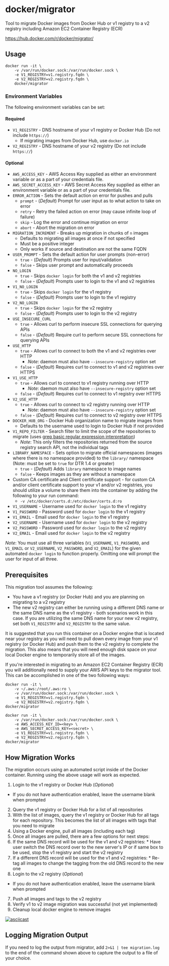 docker/migrator
=================

Tool to migrate Docker images from Docker Hub or v1 registry to a v2 registry including Amazon EC2 Container Registry (ECR) 

https://hub.docker.com/r/docker/migrator/

## Usage

```
docker run -it \
    -v /var/run/docker.sock:/var/run/docker.sock \
    -e V1_REGISTRY=v1.registry.fqdn \
    -e V2_REGISTRY=v2.registry.fqdn \
    docker/migrator
```

### Environment Variables
The following environment variables can be set:

#### Required

  * `V1_REGISTRY` - DNS hostname of your v1 registry or Docker Hub (Do not include `https://`)
    * If migrating images from Docker Hub, use `docker.io`
  * `V2_REGISTRY` - DNS hostname of your v2 registry (Do not include `https://`)

#### Optional

  * `AWS_ACCESS_KEY` - AWS Access Key supplied as either an environment variable or as a part of your credentials file.
  * `AWS_SECRET_ACCESS_KEY` - AWS Secret Access Key supplied as either an environment variable or as a part of your credentials file.
  * `ERROR_ACTION` - Sets the default action on error for pushes and pulls
    * `prompt` - (_Default_) Prompt for user input as to what action to take on error
    * `retry` - Retry the failed action on error (may cause infinite loop of failure)
    * `skip` - Log the error and continue migration on error
    * `abort` - Abort the migration on error
  * `MIGRATION_INCREMENT` - Breaks up migration in chunks of `n` images
    * Defaults to migrating all images at once if not specified
    * Must be a positive integer
    * Only works if source and destination are not the same FQDN
  * `USER_PROMPT` - Sets the default action for user prompts (non-error)
    * `true` - (_Default_) Prompts user for input/validation
    * `false` - Skips user prompt and automatically proceeds
  * `NO_LOGIN`
    * `true` - Skips `docker login` for both the v1 and v2 registries
    * `false` - (_Default_) Prompts user to login to the v1 and v2 registries
  * `V1_NO_LOGIN`
    * `true` - Skips `docker login` for the v1 registry
    * `false` - (_Default_) Prompts user to login to the v1 registry
  * `V2_NO_LOGIN`
    * `true` - Skips `docker login` for the v2 registry
    * `false` - (_Default_) Prompts user to login to the v2 registry
  * `USE_INSECURE_CURL`
    * `true` - Allows curl to perform insecure SSL connections for querying APIs
    * `false` - (_Default_) Require curl to perform secure SSL connections for querying APIs
  * `USE_HTTP`
    * `true` - Allows curl to connect to both the v1 and v2 registries over HTTP
      * *Note*: daemon must also have `--insecure-registry` option set
    * `false` - (_Default_) Requires curl to connect to v1 and v2 registries over HTTPS
  * `V1_USE_HTTP`
    * `true` - Allows curl to connect to v1 registry running over HTTP
      * *Note*: daemon must also have `--insecure-registry` option set
    * `false` - (_Default_) Requires curl to connect to v1 registry over HTTPS
  * `V2_USE_HTTP`
    * `true` - Allows curl to connect to v2 registry running over HTTP
      * *Note*: daemon must also have `--insecure-registry` option set
    * `false` - (_Default_) Requires curl to connect to v2 registry over HTTPS
  * `DOCKER_HUB_ORG` - Docker Hub organization name to migrate images from
    * Defaults to the username used to login to Docker Hub if not provided
  * `V1_REPO_FILTER` - Search filter to limit the scope of the repositories to migrate (uses [grep basic regular expression interpretation](http://www.gnu.org/software/grep/manual/html_node/Basic-vs-Extended.html))
    * *Note*: This only filters the repositories returned from the source registry search API, not the individual tags
  * `LIBRARY_NAMESPACE` - Sets option to migrate official namespaces (images where there is no namespace provided) to the `library/` namespace (Note: must be set to `true` for DTR 1.4 or greater)
    * `true` - (_Default_) Adds `library` namespace to image names
    * `false` - Keeps images as they are without a namespace
  * Custom CA certificate and Client certificate support - for custom CA and/or client certificate support to your v1 and/or v2 registries, you should utilize a volume to share them into the container by adding the following to your run command:
    * `-v /etc/docker/certs.d:/etc/docker/certs.d:ro`
  * `V1_USERNAME` - Username used for `docker login` to the v1 registry
  * `V1_PASSWORD` - Password used for `docker login` to the v1 registry
  * `V1_EMAIL` - Email used for `docker login` to the v1 registry
  * `V2_USERNAME` - Username used for `docker login` to the v2 registry
  * `V2_PASSWORD` - Password used for `docker login` to the v2 registry
  * `V2_EMAIL` - Email used for `docker login` to the v2 registry

*Note*: You must use all three variables (`V1_USERNAME`, `V1_PASSWORD`, and `V1_EMAIL` or `V2_USERNAME`, `V2_PASSWORD`, and `V2_EMAIL`) for the given automated `docker login` to function properly.  Omitting one will prompt the user for input of all three.

## Prerequisites
This migration tool assumes the following:

  * You have a v1 registry (or Docker Hub) and you are planning on migrating to a v2 registry
  * The new v2 registry can either be running using a different DNS name or the same DNS name as the v1 registry - both scenarios work in this case.  If you are utilizing the same DNS name for your new v2 registry, set both `V1_REGISTRY` and `V2_REGISTRY` to the same value.

It is suggested that you run this container on a Docker engine that is located near your registry as you will need to pull down every image from your v1 registry (or Docker Hub) and push them to the v2 registry to complete the migration.  This also means that you will need enough disk space on your local Docker engine to temporarily store all of the images.

If you're interested in migrating to an Amazon EC2 Container Registry (ECR) you will additionally need to supply your AWS API keys to the migrator tool. This can be accomplished in one of the two following ways:

```
docker run -it \
    -v ~/.aws:/root/.aws:ro \
    -v /var/run/docker.sock:/var/run/docker.sock \
    -e V1_REGISTRY=v1.registry.fqdn \
    -e V2_REGISTRY=v2.registry.fqdn \
docker/migrator

docker run -it \
    -v /var/run/docker.sock:/var/run/docker.sock \
    -e AWS_ACCESS_KEY_ID=<key> \
    -e AWS_SECRET_ACCESS_KEY=<secret> \
    -e V1_REGISTRY=v1.registry.fqdn \
    -e V2_REGISTRY=v2.registry.fqdn \
docker/migrator
```

## How Migration Works
The migration occurs using an automated script inside of the Docker container.  Running using the above usage will work as expected.

1. Login to the v1 registry or Docker Hub (_Optional_)
 - If you do not have authentication enabled, leave the username blank when prompted
2. Query the v1 registry or Docker Hub for a list of all repositories
3. With the list of images, query the v1 registry or Docker Hub for all tags for each repository.  This becomes the list of all images with tags that you need to migrate
4. Using a Docker engine, pull all images (including each tag)
5. Once all images are pulled, there are a few options for next steps:
  1. If the same DNS record will be used for the v1 and v2 registries:
    * Have user switch the DNS record over to the new server's IP or if same box to be used, stop the v1 registry and start the v2 registry
  2. If a different DNS record will be used for the v1 and v2 registries:
    * Re-tag all images to change the tagging from the old DNS record to the new one
6. Login to the v2 registry (_Optional_)
  * If you do not have authentication enabled, leave the username blank when prompted
7. Push all images and tags to the v2 registry
8. Verify v1 to v2 image migration was successful (not yet implemented)
9. Cleanup local docker engine to remove images

[![asciicast](https://asciinema.org/a/23844.png)](https://asciinema.org/a/23844)

## Logging Migration Output
If you need to log the output from migrator, add `2>&1 | tee migration.log` to the end of the command shown above to capture the output to a file of your choice.
